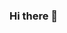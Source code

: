 ### Hi there 👋

<!--
**AshleesOF/AshleesOF** is a ✨ _special_ ✨ repository because its `README.md` (this file) appears on your GitHub profile.

Here are some ideas to get you started:

- 🔭 I’m currently working on my OnlyFans!
- 🌱 I’m currently learning OnlyFans.
- 👯 I’m looking to collaborate on Pornstars!
- 🤔 I’m looking for help with nothing really.
- 💬 Ask me about my Onlyfans ;)
- 📫 How to reach me: My discord Ashlee#0064 
- 😄 Pronouns: she/her
- ⚡ Fun fact: I love OnlyFans of course!

